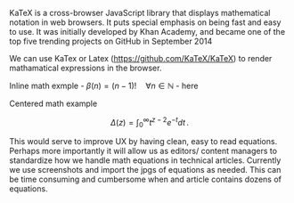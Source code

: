 KaTeX is a cross-browser JavaScript library that displays mathematical notation in web browsers. It puts special emphasis on being fast and easy to use. It was initially developed by Khan Academy, and became one of the top five trending projects on GitHub in September 2014

We can use KaTex or Latex (https://github.com/KaTeX/KaTeX) to render mathamatical expressions in the browser. 

Inline math exmple - $\beta(n) = (n-1)!\quad\forall n\in\mathbb N$ - here

Centered math example

$$
\Delta(z) = \int_0^\infty t^{z-2}e^{-t}dt\,.
$$

This would serve to improve UX by having clean, easy to read equations. Perhaps more importantly it will allow us as editors/ content managers to standardize how we handle math equations in technical articles. Currently we use screenshots and import the jpgs of equations as needed. This can be time consuming and cumbersome when and article contains dozens of equations. 
